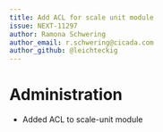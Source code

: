 ```yaml
---
title: Add ACL for scale unit module
issue: NEXT-11297
author: Ramona Schwering
author_email: r.schwering@cicada.com 
author_github: @leichteckig
---
```

# Administration
* Added ACL to scale-unit module

